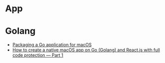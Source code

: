 # App

# Golang
* [Packaging a Go application for macOS](https://medium.com/@mattholt/packaging-a-go-application-for-macos-f7084b00f6b5)
* [How to create a native macOS app on Go (Golang) and React.js with full code protection — Part 1](https://dev.to/koddr/how-to-create-a-native-macos-app-on-go-golang-and-react-js-with-full-code-protection-part-1-463k)
